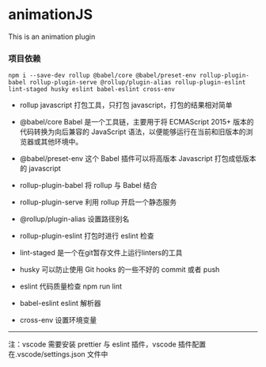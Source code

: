 # animationJS
This is an animation plugin

### 项目依赖
```shell
npm i --save-dev rollup @babel/core @babel/preset-env rollup-plugin-babel rollup-plugin-serve @rollup/plugin-alias rollup-plugin-eslint lint-staged husky eslint babel-eslint cross-env
```
- rollup javascript 打包工具，只打包 javascript，打包的结果相对简单

- @babel/core Babel 是一个工具链，主要用于将 ECMAScript 2015+ 版本的代码转换为向后兼容的 JavaScript 语法，以便能够运行在当前和旧版本的浏览器或其他环境中。

- @babel/preset-env 这个 Babel 插件可以将高版本 Javascript 打包成低版本的 javascript

- rollup-plugin-babel 将 rollup 与 Babel 结合

- rollup-plugin-serve 利用 rollup 开启一个静态服务

- @rollup/plugin-alias 设置路径别名

- rollup-plugin-eslint 打包时进行 eslint 检查

- lint-staged 是一个在git暂存文件上运行linters的工具

-  husky 可以防止使用 Git hooks 的一些不好的 commit 或者 push

- eslint 代码质量检查 npm run lint

- babel-eslint eslint 解析器

- cross-env 设置环境变量

---

注：vscode 需要安装 prettier 与 eslint 插件，vscode 插件配置在.vscode/settings.json 文件中
